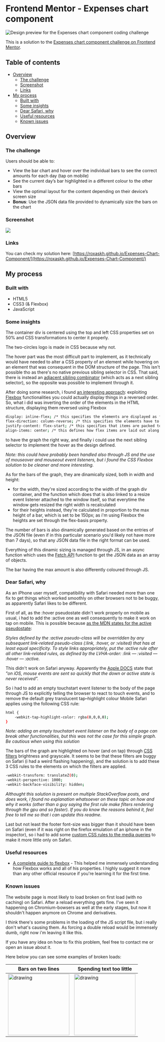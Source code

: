 # Frontend Mentor - Expenses chart component

![Design preview for the Expenses chart component coding challenge](./design/desktop-preview.jpg)

This is a solution to the [Expenses chart component challenge on Frontend Mentor](https://www.frontendmentor.io/challenges/expenses-chart-component-e7yJBUdjwt).

## Table of contents

- [Overview](#overview)
  - [The challenge](#the-challenge)
  - [Screenshot](#screenshot)
  - [Links](#links)
- [My process](#my-process)
  - [Built with](#built-with)
  - [Some insights](#some-insights)
  - [Dear Safari, why](#dear-safari-why)
  - [Useful resources](#useful-resources)
  - [Known issues](#known-issues)

## Overview

### The challenge

Users should be able to:

- View the bar chart and hover over the individual bars to see the correct amounts for each day (tap on mobile)
- See the current day’s bar highlighted in a different colour to the other bars
- View the optimal layout for the content depending on their device’s screen size
- **Bonus**: Use the JSON data file provided to dynamically size the bars on the chart

### Screenshot

![](./design/Showcase.png)

### Links

You can check my solution here: [https://roxaskh.github.io/Expenses-Chart-Component/](https://roxaskh.github.io/Expenses-Chart-Component/)

## My process

### Built with

- HTML5
- CSS3 (& Flexbox)
- JavaScript

### Some insights

The container div is centered using the top and left CSS properties set on 50% and CSS transformations to center it properly.

The two-circles logo is made in CSS because why not.

The hover part was the most difficult part to implement, as it technically would have needed to alter a CSS property of an element while hovering on an element that was consequent in the DOM structure of the page.
This isn't possible tho as there's no native previous sibling selector in CSS.
That said, there is instead an [adjacent sibling combinator](https://developer.mozilla.org/en-US/docs/Web/CSS/Adjacent_sibling_combinator) (which acts as a next sibling selector), so the opposite was possible to implement through it.

After doing some research, i found [an interesting approach](https://stackoverflow.com/questions/4502633/how-to-affect-other-elements-when-one-element-is-hovered/32470900#32470900): exploiting [Flexbox](https://developer.mozilla.org/en-US/docs/Web/CSS/CSS_Flexible_Box_Layout/Basic_Concepts_of_Flexbox) functionalities you could actually display things in a reversed order.
So, what i did was inverting the order of the elements in the HTML structure, displaying them reversed using Flexbox

```sh
display: inline-flex; /* this specifies the elements are displayed as flex elements; the inline logic works the same as for blocks */
flex-direction: column-reverse; /* this specifies the elements have to be displayed in column and in a reversed order */
justify-content: flex-start; /* this specifies that items are packed toward the start of the flex-direction */
align-items: center; /* this defines how flex items are laid out along the cross axis, and so centered */
```

to have the graph the right way, and finally i could use the next sibling selector to implement the hover as the design defined.

_Note: this could have probably been handled also through JS and the use of mouseover and mouseout event listeners, but i found the CSS Flexbox solution to be cleaner and more interesting._


As for the bars of the graph, they are dinamically sized, both in width and height:
- for the width, they're sized according to the width of the graph div container, and the function which does that is also linked to a resize event listener attached to the window itself, so that everytime the window gets resized the right width is recalculated
- for their heights instead, they're calculated in proportion to the max height of a bar, which is set to be 150px; as i'm using Flexbox the heights are set through the flex-basis property.

The number of bars is also dinamically generated based on the entries of the JSON file (even if in this particular scenario you'd likely not have more than 7 days), so that any JSON data file in the right format can be used.

Everything of this dinamic sizing is managed through JS, in an async function which uses the [Fetch API](https://developer.mozilla.org/en-US/docs/Web/API/Fetch_API/Using_Fetch) function to get the JSON data as an array of objects.

The bar having the max amount is also differently coloured through JS.

### Dear Safari, why

As an iPhone user myself, compatibility with Safari needed more than one fix to get things which worked smoothly on other browsers not to be buggy, as apparently Safari likes to be different.

First of all, as the :hover pseudostate didn't work properly on mobile as usual, i had to add the :active one as well consequently to make it work on tap on mobile. This is possible because [as the MDN states for the active pseudostate](https://developer.mozilla.org/en-US/docs/Web/CSS/%3Aactive):

  _Styles defined by the :active pseudo-class will be overridden by any subsequent link-related pseudo-class (:link, :hover, or :visited) that has at least equal specificity. To style links appropriately, put the :active rule after all other link-related rules, as defined by the LVHA-order: :link — :visited — :hover — :active._

This didn't work on Safari anyway. Apparently the [Apple DOCS](https://developer.apple.com/library/archive/documentation/AppleApplications/Reference/SafariWebContent/AdjustingtheTextSize/AdjustingtheTextSize.html) state that _"on iOS, mouse events are sent so quickly that the down or active state is never received"._

So i had to add an empty touchstart event listener to the body of the page through JS to explicitly telling the browser to react to touch events, and to remove the default grey translucent tap–highlight colour Mobile Safari applies using the following CSS rule:

```sh
html {
    -webkit-tap-highlight-color: rgba(0,0,0,0);
}
```

_Note: adding an empty touchstart event listener on the body of a page can break other functionalities, but this was not the case for this simple graph. Be cautious when using this solution_

The bars of the graph are highlighted on hover (and on tap) through [CSS filters](https://developer.mozilla.org/en-US/docs/Web/CSS/filter) brightness and grayscale.
It seems to be that these filters are buggy on Safari (i had a weird flashing happening), and the solution is to add these 3 CSS rules to the elements on which the filters are applied.

```sh
-webkit-transform: translateZ(0);
-webkit-perspective: 1000;
-webkit-backface-visibility: hidden;
```

_Althought this solution is present on multiple StackOverflow posts, and does work, i found no explanation whatsoever on these topic on how and why it works (other than a guy saying the first rule make filters rendering through the gpu and so faster). If you do know the reasons behind it, feel free to tell me so that i can update this readme._

Last but not least the footer font-size was bigger than it should have been on Safari (even if it was right on the firefox emulation of an iphone in the inspector), so i had to add some [custom CSS rules to the media queries](https://stackoverflow.com/questions/62874933/media-query-for-safari-browser) to make it more little only on Safari.

### Useful resources

- [A complete guide to flexbox](https://css-tricks.com/snippets/css/a-guide-to-flexbox/) - This helped me immensely understanding how Flexbox works and all of his properties. I highly suggest it more than any other official resource if you're learning it for the first time.

### Known issues

The website page is most likely to load broken on first load (with no caching) on Safari. After a reload everything gets fine.
I've seen it happening on Chromium-bowsers as well at the early stages, but now it shouldn't happen anymore on Chrome and derivatives.

I think there's some problems in the loading of the JS script file, but i really don't what's causing them. As forcing a double reload would be immensely dumb, right now i'm leaving it like this.

If you have any idea on how to fix this problem, feel free to contact me or open an issue about it.

Here below you can see some examples of broken loads:

Bars on two lines                                              |  Spending text too little
---------------------------------------------------------------|----------------------------------------------------------------
<img src="design/broken_load1.png" alt="drawing" width="200"/> |  <img src="design/broken_load2.png" alt="drawing" width="200"/>
